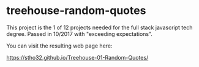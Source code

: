# treehouse-random-quotes

This project is the 1 of 12 projects needed for the full stack javascript tech degree.
Passed in 10/2017 with "exceeding expectations". 

You can visit the resulting web page here: 

https://stho32.github.io/Treehouse-01-Random-Quotes/

